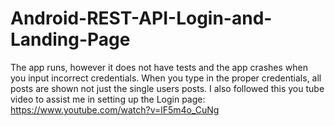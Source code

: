 # Android-REST-API-Login-and-Landing-Page
The app runs, however it does not have tests and the app crashes when you input incorrect credentials.
When you type in the proper credentials, all posts are shown not just the single users posts.
I also followed this you tube video to assist me in setting up the Login page: https://www.youtube.com/watch?v=lF5m4o_CuNg

